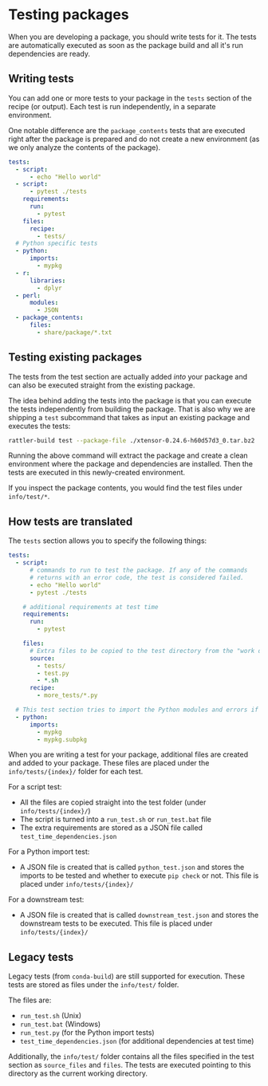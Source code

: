 # Testing packages

When you are developing a package, you should write tests for it. The tests are
automatically executed as soon as the package build and all it's run dependencies
are ready.

## Writing tests

You can add one or more tests to your package in the `tests` section of the recipe (or output).
Each test is run independently, in a separate environment.

One notable difference are the `package_contents` tests that are executed right after the package
is prepared and do not create a new environment (as we only analyze the contents of the package).

```yaml title="recipe.yaml"
tests:
  - script:
      - echo "Hello world"
  - script:
      - pytest ./tests
    requirements:
      run:
        - pytest
    files:
      recipe:
        - tests/
  # Python specific tests
  - python:
      imports:
        - mypkg
  - r:
      libraries:
        - dplyr
  - perl:
      modules:
        - JSON
  - package_contents:
      files:
        - share/package/*.txt
```

## Testing existing packages

The tests from the test section are actually added _into_ your package and
can also be executed straight from the existing package.

The idea behind adding the tests into the package is that you can execute the
tests independently from building the package. That is also why we are shipping
a `test` subcommand that takes as input an existing package and executes the
tests:

```bash
rattler-build test --package-file ./xtensor-0.24.6-h60d57d3_0.tar.bz2
```

Running the above command will extract the package and create a clean
environment where the package and dependencies are installed. Then the tests are
executed in this newly-created environment.

If you inspect the package contents, you would find the test files under
`info/test/*`.

## How tests are translated

The `tests` section allows you to specify the following things:

```yaml
tests:
  - script:
      # commands to run to test the package. If any of the commands
      # returns with an error code, the test is considered failed.
      - echo "Hello world"
      - pytest ./tests

    # additional requirements at test time
    requirements:
      run:
        - pytest

    files:
      # Extra files to be copied to the test directory from the "work directory"
      source:
        - tests/
        - test.py
        - *.sh
      recipe:
        - more_tests/*.py

  # This test section tries to import the Python modules and errors if it can't
  - python:
      imports:
        - mypkg
        - mypkg.subpkg
```

When you are writing a test for your package, additional files are created and
added to your package. These files are placed under the `info/tests/{index}/`
folder for each test.

For a script test:

- All the files are copied straight into the test folder (under
  `info/tests/{index}/`)
- The script is turned into a `run_test.sh` or `run_test.bat` file
- The extra requirements are stored as a JSON file called
  `test_time_dependencies.json`

For a Python import test:

- A JSON file is created that is called `python_test.json` and stores the
  imports to be tested and whether to execute `pip check` or not. This file is
  placed under `info/tests/{index}/`

For a downstream test:

- A JSON file is created that is called `downstream_test.json` and stores the
  downstream tests to be executed. This file is placed under
  `info/tests/{index}/`

## Legacy tests

Legacy tests (from `conda-build`) are still supported for execution. These tests
are stored as files under the `info/test/` folder.

The files are:

- `run_test.sh` (Unix)
- `run_test.bat` (Windows)
- `run_test.py` (for the Python import tests)
- `test_time_dependencies.json` (for additional dependencies at test time)

Additionally, the `info/test/` folder contains all the files specified in the test
section as `source_files` and `files`. The tests are executed pointing to this
directory as the current working directory.
